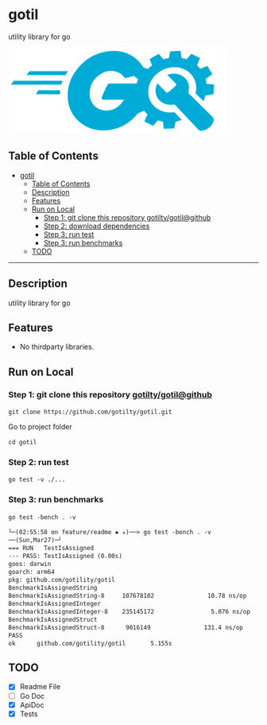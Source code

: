 # gotil
 utility library for go 

 ![gotil-logo](images/gotil.png)

## Table of Contents

- [gotil](#gotil)
  - [Table of Contents](#table-of-contents)
  - [Description](#description)
  - [Features](#features)
  - [Run on Local](#run-on-local)
    - [Step 1: git clone this repository gotilty/gotil@github](#step-1-git-clone-this-repository-gotiltygotilgithub)
    - [Step 2: download dependencies](#step-2-download-dependencies)
    - [Step 3: run test](#step-3-run-test)
    - [Step 3: run benchmarks](#step-3-run-benchmarks)
  - [TODO](#todo)

---


## Description

utility library for go 

## Features

* No thirdparty libraries.

## Run on Local 

### Step 1: git clone this repository [gotilty/gotil@github](https://github.com/gotilty/gotil)
```
git clone https://github.com/gotilty/gotil.git
```
Go to project folder
```
cd gotil
```

### Step 2: run test
```
go test -v ./... 
```

### Step 3: run benchmarks
```
go test -bench . -v
```
```
└─(02:55:58 on feature/readme ✹ ✭)──> go test -bench . -v                                                                                                                       ──(Sun,Mar27)─┘
=== RUN   TestIsAssigned
--- PASS: TestIsAssigned (0.00s)
goos: darwin
goarch: arm64
pkg: github.com/gotility/gotil
BenchmarkIsAssignedString
BenchmarkIsAssignedString-8     107678102               10.78 ns/op
BenchmarkIsAssignedInteger
BenchmarkIsAssignedInteger-8    235145172                5.076 ns/op
BenchmarkIsAssignedStruct
BenchmarkIsAssignedStruct-8      9016149               131.4 ns/op
PASS
ok      github.com/gotility/gotil       5.155s
```
## TODO

- [x] Readme File
- [ ] Go Doc
- [x] ApiDoc
- [x] Tests
